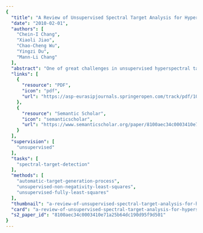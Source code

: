 ```yaml
---
{
  "title": "A Review of Unsupervised Spectral Target Analysis for Hyperspectral Imagery",
  "date": "2010-02-01",
  "authors": [
    "Chein-I Chang",
    "Xiaoli Jiao",
    "Chao-Cheng Wu",
    "Yingzi Du",
    "Mann-Li Chang"
  ],
  "abstract": "One of great challenges in unsupervised hyperspectral target analysis is how to obtain desired knowledge in an unsupervised means directly from the data for image analysis. This paper provides a review of unsupervised target analysis by first addressing two fundamental issues, \"what are material substances of interest, referred to as targets?\" and \"how can these targets be extracted from the data?\" and then further developing least squares (LS)-based unsupervised algorithms for finding spectral targets for analysis. In order to validate and substantiate the proposed unsupervised hyperspectral target analysis, three applications in endmember extraction, target detection and linear spectral unmixing are considered where custom-designed synthetic images and real image scenes are used to conduct experiments.",
  "links": [
    {
      "resource": "PDF",
      "icon": "pdf",
      "url": "https://asp-eurasipjournals.springeropen.com/track/pdf/10.1155/2010/503752"
    },
    {
      "resource": "Semantic Scholar",
      "icon": "semanticscholar",
      "url": "https://www.semanticscholar.org/paper/8100aec34c0003410e71a25b64dc190d95f9d501"
    }
  ],
  "supervision": [
    "unsupervised"
  ],
  "tasks": [
    "spectral-target-detection"
  ],
  "methods": [
    "automatic-target-generation-process",
    "unsupervised-non-negativity-least-squares",
    "unsupervised-fully-least-squares"
  ],
  "thumbnail": "a-review-of-unsupervised-spectral-target-analysis-for-hyperspectral-imagery-thumb.jpg",
  "card": "a-review-of-unsupervised-spectral-target-analysis-for-hyperspectral-imagery-card.jpg",
  "s2_paper_id": "8100aec34c0003410e71a25b64dc190d95f9d501"
}
---
```


